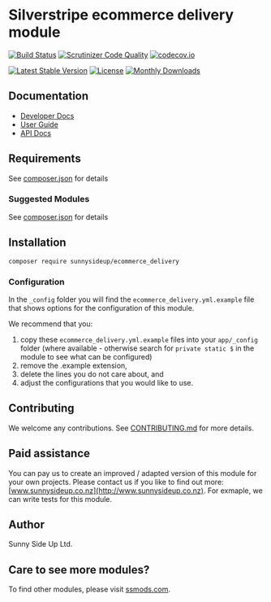 # Silverstripe ecommerce delivery module
[![Build Status](https://travis-ci.org/sunnysideup/silverstripe-ecommerce_delivery.svg?branch=master)](https://travis-ci.org/sunnysideup/silverstripe-ecommerce_delivery)
[![Scrutinizer Code Quality](https://scrutinizer-ci.com/g/sunnysideup/silverstripe-ecommerce_delivery/badges/quality-score.png?b=master)](https://scrutinizer-ci.com/g/sunnysideup/silverstripe-ecommerce_delivery/?branch=master)
[![codecov.io](https://codecov.io/github/sunnysideup/silverstripe-ecommerce_delivery/coverage.svg?branch=master)](https://codecov.io/github/sunnysideup/silverstripe-ecommerce_delivery?branch=master)

[![Latest Stable Version](https://poser.pugx.org/sunnysideup/ecommerce_delivery/version)](https://packagist.org/packages/sunnysideup/ecommerce_delivery)
[![License](https://poser.pugx.org/sunnysideup/ecommerce_delivery/license)](https://packagist.org/packages/sunnysideup/ecommerce_delivery)
[![Monthly Downloads](https://poser.pugx.org/sunnysideup/ecommerce_delivery/d/monthly)](https://packagist.org/packages/sunnysideup/ecommerce_delivery)


## Documentation



 * [Developer Docs](docs/en/INDEX.md)
 * [User Guide](docs/en/userguide.md)
 * [API Docs](http://docs.ssmods.com/sunnysideup/ecommerce_delivery/classes.xhtml)


## Requirements



See [composer.json](composer.json) for details


### Suggested Modules



See [composer.json](composer.json) for details


## Installation


```
composer require sunnysideup/ecommerce_delivery
```

### Configuration



In the `_config` folder you will find the `ecommerce_delivery.yml.example`
file that shows options for the configuration of this module.

We recommend that you:

  1. copy these `ecommerce_delivery.yml.example` files into your
`app/_config` folder (where available - otherwise search for `private static $` in the module to see what can be configured)
  2. remove the .example extension,
  3. delete the lines you do not care about, and
  4. adjust the configurations that you would like to use.


## Contributing



We welcome any contributions. See [CONTRIBUTING.md](CONTRIBUTING.md) for more details.

## Paid assistance



You can pay us to create an improved / adapted version of this module for your own projects.  Please contact us if you like to find out more: [www.sunnysideup.co.nz](http://www.sunnysideup.co.nz).  For exmaple, we can write tests for this module.  

## Author



Sunny Side Up Ltd.


## Care to see more modules?

To find other modules, please visit [ssmods.com](http://ssmods.com/).
